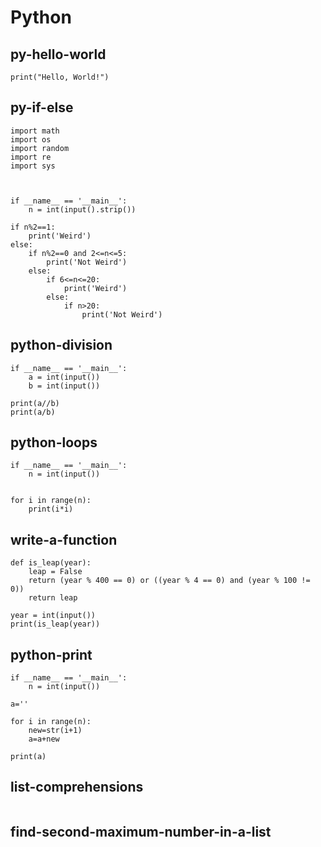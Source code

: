 # Python

## **py-hello-world**
```
print("Hello, World!")
```


## **py-if-else**
```
import math
import os
import random
import re
import sys



if __name__ == '__main__':
    n = int(input().strip())

if n%2==1:
    print('Weird')
else:
    if n%2==0 and 2<=n<=5:
        print('Not Weird')
    else:
        if 6<=n<=20:
            print('Weird')
        else:
            if n>20:
                print('Not Weird')
```


## **python-division**
```
if __name__ == '__main__':
    a = int(input())
    b = int(input())

print(a//b)
print(a/b)
```


## **python-loops**
```
if __name__ == '__main__':
    n = int(input())


for i in range(n):
    print(i*i)
```


## **write-a-function**
```
def is_leap(year):
    leap = False
    return (year % 400 == 0) or ((year % 4 == 0) and (year % 100 != 0))
    return leap

year = int(input())
print(is_leap(year))
```


## **python-print**
```
if __name__ == '__main__':
    n = int(input())

a=''

for i in range(n):
    new=str(i+1)
    a=a+new

print(a)
```


## **list-comprehensions**
```

```


## **find-second-maximum-number-in-a-list**
```

```
